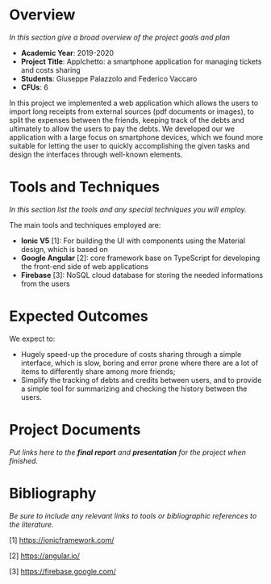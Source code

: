 
# Overview
*In this section give a broad overview of the project goals and plan*

- **Academic Year**: 2019-2020
- **Project Title**: AppIchetto: a smartphone application for managing tickets and costs sharing 
- **Students**: Giuseppe Palazzolo and Federico Vaccaro
- **CFUs**: 6


In this project we implemented a web application which allows the users to import
long receipts from external sources (pdf documents or images), to split the expenses between the friends,
keeping track of the debts and ultimately to allow the users to pay the debts. We developed our
we application with a large focus on smartphone devices, which we found more suitable for letting 
 the user to quickly accomplishing the given tasks and design the interfaces through well-known elements. 
 
# Tools and Techniques
*In this section list the tools and any special techniques you will employ.*

The main tools and techniques employed are:
- **Ionic V5** \[1\]: For building the UI with components using the Material design, which is based on 
- **Google Angular** \[2\]: core framework base on TypeScript for developing the front-end side of web applications
- **Firebase** \[3\]: NoSQL cloud database for storing the needed informations from the users

# Expected Outcomes
We expect to:
- Hugely speed-up the procedure of costs sharing through a simple interface, which is slow, 
boring and error prone where there are a lot of items to differently share among more friends; 
- Simplify the tracking of debts and credits between users, and to provide a simple tool for summarizing and
 checking the history between the users.  


# Project Documents
*Put links here to the **final report** and **presentation** for the project when finished.*

# Bibliography
*Be sure to include any relevant links to tools or bibliographic references to the literature.*

\[1\] https://ionicframework.com/

\[2\] https://angular.io/

\[3\] https://firebase.google.com/

